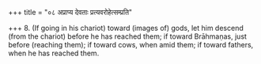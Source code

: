 +++
title = "०८ अप्राप्य देवताः प्रत्यवरोहेत्सम्प्रति"

+++
8. (If going in his chariot) toward (images of) gods, let him descend (from the chariot) before he has reached them; if toward Brāhmaṇas, just before (reaching them); if toward cows, when amid them; if toward fathers, when he has reached them.
